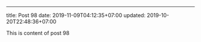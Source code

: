 ---
title: Post 98
date: 2019-11-09T04:12:35+07:00
updated: 2019-10-20T22:48:36+07:00

This is content of post 98